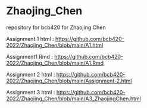 # Zhaojing_Chen
repository for bcb420 for Zhaojing Chen

Assignment 1 html : https://github.com/bcb420-2022/Zhaojing_Chen/blob/main/A1.html

Assignment1 Rmd : https://github.com/bcb420-2022/Zhaojing_Chen/blob/main/A1.Rmd

Assignment 2 html : https://github.com/bcb420-2022/Zhaojing_Chen/blob/main/Assignment-2.html

Assignment 3 html : https://github.com/bcb420-2022/Zhaojing_Chen/blob/main/A3_ZhaojingChen.html

